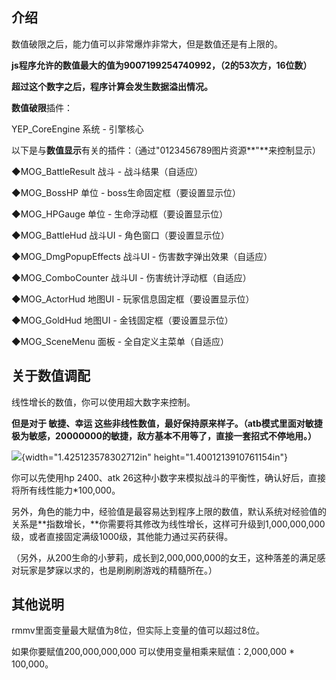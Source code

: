 ## 介绍

数值破限之后，能力值可以非常爆炸非常大，但是数值还是有上限的。

**js程序允许的数值最大的值为9007199254740992，（2的53次方，16位数）**

**超过这个数字之后，程序计算会发生数据溢出情况。**

**数值破限**插件：

YEP_CoreEngine 系统 - 引擎核心

以下是与**数值显示**有关的插件：（通过"0123456789图片资源**"**来控制显示）

◆MOG_BattleResult 战斗 - 战斗结果（自适应）

◆MOG_BossHP 单位 - boss生命固定框（要设置显示位）

◆MOG_HPGauge 单位 - 生命浮动框（要设置显示位）

◆MOG_BattleHud 战斗UI - 角色窗口（要设置显示位）

◆MOG_DmgPopupEffects 战斗UI - 伤害数字弹出效果（自适应）

◆MOG_ComboCounter 战斗UI - 伤害统计浮动框（自适应）

◆MOG_ActorHud 地图UI - 玩家信息固定框（要设置显示位）

◆MOG_GoldHud 地图UI - 金钱固定框（要设置显示位）

◆MOG_SceneMenu 面板 - 全自定义主菜单（自适应）

## 关于数值调配

线性增长的数值，你可以使用超大数字来控制。

**但是对于 敏捷、幸运
这些非线性数值，最好保持原来样子。（atb模式里面对敏捷极为敏感，20000000的敏捷，敌方基本不用等了，直接一套招式不停地用。）**

![](media/image1.png){width="1.425123578302712in"
height="1.4001213910761154in"}

你可以先使用hp 2400、atk
26这种小数字来模拟战斗的平衡性，确认好后，直接将所有线性能力\*100,000。

另外，角色的能力中，经验值是最容易达到程序上限的数值，默认系统对经验值的关系是**指数增长，**你需要将其修改为线性增长，这样可升级到1,000,000,000级，或者直接固定满级1000级，其他能力通过买药获得。

（另外，从200生命的小萝莉，成长到2,000,000,000的女王，这种落差的满足感对玩家是梦寐以求的，也是刷刷刷游戏的精髓所在。）

## 其他说明

rmmv里面变量最大赋值为8位，但实际上变量的值可以超过8位。

如果你要赋值200,000,000,000 可以使用变量相乘来赋值：2,000,000 \*
100,000。
